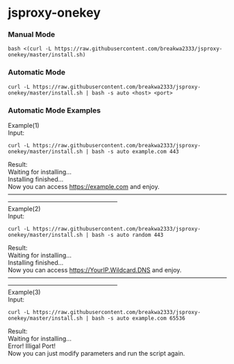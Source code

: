 # jsproxy-onekey
### Manual Mode
```
bash <(curl -L https://raw.githubusercontent.com/breakwa2333/jsproxy-onekey/master/install.sh)
```
### Automatic Mode
```
curl -L https://raw.githubusercontent.com/breakwa2333/jsproxy-onekey/master/install.sh | bash -s auto <host> <port>
```
### Automatic Mode Examples  
Example(1)  
Input:  
```
curl -L https://raw.githubusercontent.com/breakwa2333/jsproxy-onekey/master/install.sh | bash -s auto example.com 443
```
Result:  
Waiting for installing...  
Installing finished...  
Now you can access https://example.com and enjoy.  
——————————————————————————————————————————————————————  
Example(2)  
Input:  
```
curl -L https://raw.githubusercontent.com/breakwa2333/jsproxy-onekey/master/install.sh | bash -s auto random 443
```
Result:  
Waiting for installing...  
Installing finished...  
Now you can access https://YourIP.Wildcard.DNS and enjoy.  
——————————————————————————————————————————————————————  
Example(3)  
Input:  
```
curl -L https://raw.githubusercontent.com/breakwa2333/jsproxy-onekey/master/install.sh | bash -s auto example.com 65536
```
Result:  
Waiting for installing...  
Error! Illigal Port!  
Now you can just modify parameters and run the script again.   
